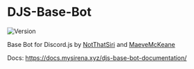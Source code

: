 # DJS-Base-Bot
![Version](https://img.shields.io/badge/Version-1.0.0-green)

 Base Bot for Discord.js by [NotThatSiri](https://github.com/NotThatSiri) and [MaeveMcKeane](https://github.com/MaeveMcKeane)

Docs: https://docs.mysirena.xyz/djs-base-bot-documentation/
